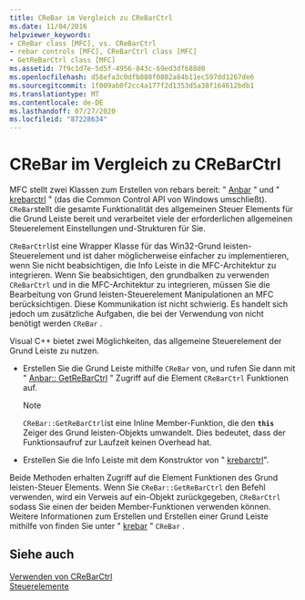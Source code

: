 ```yaml
---
title: CReBar im Vergleich zu CReBarCtrl
ms.date: 11/04/2016
helpviewer_keywords:
- CReBar class [MFC], vs. CReBarCtrl
- rebar controls [MFC], CReBarCtrl class [MFC]
- GetReBarCtrl class [MFC]
ms.assetid: 7f9c1d7e-5d5f-4956-843c-69ed3df688d0
ms.openlocfilehash: d58efa3c0dfb888f0802a84b11ec597dd1267de6
ms.sourcegitcommit: 1f009ab0f2cc4a177f2d1353d5a38f164612bdb1
ms.translationtype: MT
ms.contentlocale: de-DE
ms.lasthandoff: 07/27/2020
ms.locfileid: "87228634"
---
```

# <a name="crebar-vs-crebarctrl"></a>CReBar im Vergleich zu CReBarCtrl

MFC stellt zwei Klassen zum Erstellen von rebars bereit: " [Anbar](reference/crebar-class.md) " und " [krebarctrl](reference/crebarctrl-class.md) " (das die Common Control API von Windows umschließt). `CReBar`stellt die gesamte Funktionalität des allgemeinen Steuer Elements für die Grund Leiste bereit und verarbeitet viele der erforderlichen allgemeinen Steuerelement Einstellungen und-Strukturen für Sie.

`CReBarCtrl`ist eine Wrapper Klasse für das Win32-Grund leisten-Steuerelement und ist daher möglicherweise einfacher zu implementieren, wenn Sie nicht beabsichtigen, die Info Leiste in die MFC-Architektur zu integrieren. Wenn Sie beabsichtigen, den grundbalken zu verwenden `CReBarCtrl` und in die MFC-Architektur zu integrieren, müssen Sie die Bearbeitung von Grund leisten-Steuerelement Manipulationen an MFC berücksichtigen. Diese Kommunikation ist nicht schwierig. Es handelt sich jedoch um zusätzliche Aufgaben, die bei der Verwendung von nicht benötigt werden `CReBar` .

Visual C++ bietet zwei Möglichkeiten, das allgemeine Steuerelement der Grund Leiste zu nutzen.

- Erstellen Sie die Grund Leiste mithilfe `CReBar` von, und rufen Sie dann mit " [Anbar:: GetReBarCtrl](reference/crebar-class.md#getrebarctrl) " Zugriff auf die Element `CReBarCtrl` Funktionen auf.

    > [!NOTE]
    >  `CReBar::GetReBarCtrl`ist eine Inline Member-Funktion, die den **`this`** Zeiger des Grund leisten-Objekts umwandelt. Dies bedeutet, dass der Funktionsaufruf zur Laufzeit keinen Overhead hat.

- Erstellen Sie die Info Leiste mit dem Konstruktor von " [krebarctrl](reference/crebarctrl-class.md)".

Beide Methoden erhalten Zugriff auf die Element Funktionen des Grund leisten-Steuer Elements. Wenn Sie `CReBar::GetReBarCtrl` den Befehl verwenden, wird ein Verweis auf ein-Objekt zurückgegeben, `CReBarCtrl` sodass Sie einen der beiden Member-Funktionen verwenden können. Weitere Informationen zum Erstellen und Erstellen einer Grund Leiste mithilfe von finden Sie unter " [krebar](reference/crebar-class.md) " `CReBar` .

## <a name="see-also"></a>Siehe auch

[Verwenden von CReBarCtrl](using-crebarctrl.md)<br/>
[Steuerelemente](controls-mfc.md)
